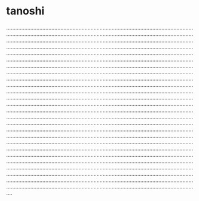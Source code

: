# tanoshi
............................................................................................................................................................................................................................................................................................................................................................................................................................................................................................................................................................................................................................................................................................................................................................................................................................................................................................................................................................................................................................................................................................................................................................................................................................................................................................................................................................................................................................................................................................................................................................................................................................................................................................................................................................................................................................................................................................................................................................................................................................................................................................................................................................................................................................................................................................................................................................................................................................................................................................................................................................................................................................................................................................................................................................................................................................................................................................................................................................................................................................................................................................................................................................................................................................................................................................................................................................